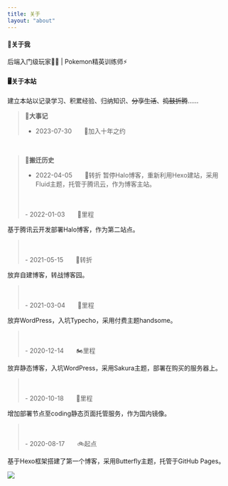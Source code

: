 ```yaml
---
title: 关于
layout: "about"
---
```

#### 🤖关于我
后端入门级玩家👨‍💻 | Pokemon精英训练师⚡️


#### 🖥️关于本站
建立本站以记录学习、积累经验、归纳知识、~~分享生活~~、~~捣鼓折腾~~......
<br>


> **📝大事记**
> - 2023-07-30　　🍊加入十年之约

<br>

> **🧾搬迁历史**
> - 2022-04-05　　🚅转折
暂停Halo博客，重新利用Hexo建站，采用Fluid主题，托管于腾讯云，作为博客主站。
><br>
><br>
>- 2022-01-03　　🚕里程
基于腾讯云开发部署Halo博客，作为第二站点。
><br>
><br>
>- 2021-05-15　　🦽转折
放弃自建博客，转战博客园。
><br>
><br>
>- 2021-03-04　　🚗里程
放弃WordPress，入坑Typecho，采用付费主题handsome。
><br>
><br>
>- 2020-12-14　　🏍️里程
放弃静态博客，入坑WordPress，采用Sakura主题，部署在购买的服务器上。
><br>
><br>
>- 2020-10-18　　🛵里程
增加部署节点至coding静态页面托管服务，作为国内镜像。
><br>
><br>
>- 2020-08-17　　🚲起点
基于Hexo框架搭建了第一个博客，采用Butterfly主题，托管于GitHub Pages。


![](https://static.kevinchu.top/blog/assets/img/pikachu.gif)
